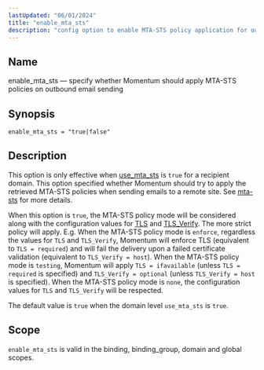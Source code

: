 ```yaml
---
lastUpdated: "06/01/2024"
title: "enable_mta_sts"
description: "config option to enable MTA-STS policy application for outbound mails"
---
```


<a name="config.enable-mta-sts"></a>
## Name

enable_mta_sts — specify whether Momentum should apply MTA-STS policies on outbound email sending

## Synopsis

`enable_mta_sts = "true|false"`

## Description

This option is only effective when [use_mta_sts](/momentum/4/config/mta-sts/use-mta-sts) is `true`
for a recipient domain.
This option specified whether Momentum should try to apply the retrieved MTA-STS policies when sending
emails to a remote site. See [mta-sts](/momentum/4/mta-sts) for more details.


When this option is `true`, the MTA-STS policy mode will be considered along with the configuration
 values for [TLS](/momentum/4.config/tls) and [TLS_Verify](/momentum/4/config/tls-verify).
 The more strict policy will apply. E.g. When the MTA-STS policy mode is `enforce`, regardless the
 values for `TLS` and `TLS_Verify`, Momentum will enforce TLS (equivalent to `TLS = required`) and
 will fail the delivery upon a failed certificate validation (equivalent to `TLS_Verify = host`).
 When the MTA-STS policy mode is `testing`, Momentum will apply `TLS = ifavailable` (unless
 `TLS = required` is specified) and `TLS_Verify = optional` (unless `TLS_Verify = host` is
 specified).
 When the MTA-STS policy mode is `none`, the configuration values for `TLS` and `TLS_Verify` will be
 respected.

The default value is `true` when the domain level `use_mta_sts` is `true`.


## Scope

`enable_mta_sts` is valid in the binding, binding_group, domain and global scopes.
